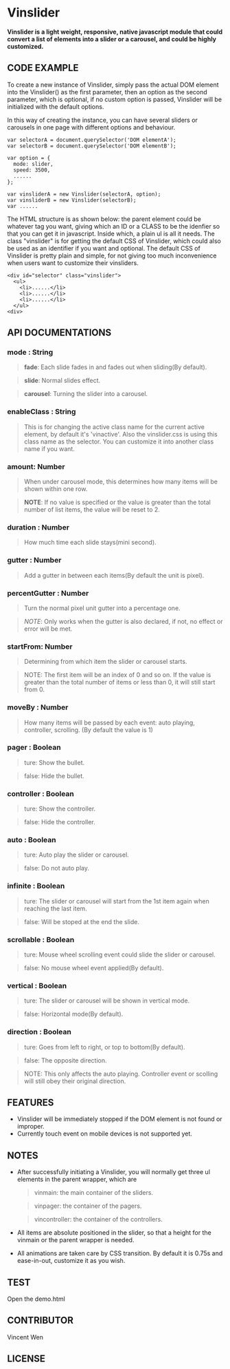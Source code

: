 # Vinslider

**Vinslider is a light weight, responsive, native javascript module that could convert a list of elements into a slider or a carousel,  and could be highly customized.**

## CODE EXAMPLE
To create a new instance of Vinslider, simply pass the actual DOM element into the Vinslider() as the first parameter, then an option as the second parameter, which is optional, if no custom option is passed, Vinslider will be initialized with the default options.

In this way of creating the instance, you can have several sliders or carousels in one page with different options and behaviour.

    var selectorA = document.querySelector('DOM elementA');
    var selectorB = document.querySelector('DOM elementB');
    
    var option = {
      mode: slider,
      speed: 3500,
      ......
    };
    
    var vinsliderA = new Vinslider(selectorA, option);
    var vinsliderB = new Vinslider(selectorB);
    var ......

The HTML structure is as shown below: the parent element could be whatever tag you want, giving which an ID or a CLASS to be the idenfier so that you can get it in javascript. Inside which, a plain ul is all it needs. The class "vinslider" is for getting the default CSS of Vinslider, which could also be used as an identifier if you want and optional. The default CSS of Vinslider is pretty plain and simple, for not giving too much inconvenience when users want to customize their vinsliders.

    <div id="selector" class="vinslider">
      <ul>
        <li>......</li>
        <li>......</li>
        <li>......</li>
      </ul>
    <div>
    
## API DOCUMENTATIONS

### mode : String
> **fade**: Each slide fades in and fades out when sliding(By default).

> **slide**: Normal slides effect.

> **carousel**: Turning the slider into a carousel. 

### enableClass : String

> This is for changing the active class name for the current active element, by default it's 'vinactive'. Also the vinslider.css is using this class name as the selector. You can customize it into another class name if you want.

### amount: Number

> When under carousel mode, this determines how many items will be shown within one row.

> **NOTE**: If no value is specified or the value is greater than the total number of list items, the value will be reset to 2.

### duration : Number
> How much time each slide stays(mini second).

### gutter : Number
> Add a gutter in between each items(By default the unit is pixel).

### percentGutter : Number
> Turn the normal pixel unit gutter into a percentage one.

> *NOTE*: Only works when the gutter is also declared, if not, no effect or error will be met.

### startFrom: Number
> Determining from which item the slider or carousel starts. 

> NOTE: The first item will be an index of 0 and so on. If the value is greater than the total number of items or less than 0, it will still start from 0.

### moveBy : Number
> How many items will be passed by each event: auto playing, controller, scrolling. (By default the value is 1)

### pager : Boolean
> ture: Show the bullet.

> false: Hide the bullet.

### controller : Boolean
> ture: Show the controller.

> false: Hide the controller.

### auto : Boolean
> ture: Auto play the slider or carousel.

> false: Do not auto play.

### infinite : Boolean
> ture: The slider or carousel will start from the 1st item again when reaching the last item.

> false: Will be stoped at the end the slide.

### scrollable : Boolean
> ture: Mouse wheel scrolling event could slide the slider or carousel.

> false: No mouse wheel event applied(By default).

### vertical : Boolean
> ture: The slider or carousel will be shown in vertical mode. 

> false: Horizontal mode(By default). 

### direction : Boolean
> ture: Goes from left to right, or top to bottom(By default).

> false: The opposite direction.

> NOTE: This only affects the auto playing. Controller event or scolling will still obey their original direction.

## FEATURES

* Vinslider will be immediately stopped if the DOM element is not found or improper.
* Currently touch event on mobile devices is not supported yet.

## NOTES
* After successfully initiating a Vinslider, you will normally get three ul elements in the parent wrapper, which are 
  > vinmain: the main container of the sliders.

  > vinpager: the container of the pagers.
  
  > vincontroller: the container of the controllers.
* All items are absolute positioned in the slider, so that a height for the vinmain or the parent wrapper is needed.
* All animations are taken care by CSS transition. By default it is 0.75s and ease-in-out, customize it as you wish.

## TEST

Open the demo.html

## CONTRIBUTOR

Vincent Wen

## LICENSE



